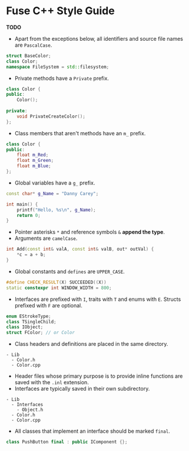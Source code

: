 # Fuse C++ Style Guide

**TODO**

- Apart from the exceptions below, all identifiers and source file names are `PascalCase`.

```c++
struct BaseColor;
class Color;
namespace FileSystem = std::filesystem; 
```

- Private methods have a `Private` prefix.

```c++
class Color {
public:
    Color();
    
private:
    void PrivateCreateColor();
};
```

- Class members that aren't methods have an `m_` prefix.

```c++
class Color {
public:
    float m_Red;
    float m_Green;
    float m_Blue;
};
```

- Global variables have a `g_` prefix.

```c++
const char* g_Name = "Danny Carey";

int main() {
    printf("Hello, %s\n", g_Name);
    return 0;
}
```

- Pointer asterisks `*` and reference symbols `&` **append the type**.
- Arguments are `camelCase`.

```c++
int Add(const int& valA, const int& valB, out* outVal) {
    *c = a + b;
}
```

- Global constants and `defines` are `UPPER_CASE`.

```c++
#define CHECK_RESULT(X) SUCCEEDED((X))
static constexpr int WINDOW_WIDTH = 800;
```

- Interfaces are prefixed with `I`, traits with `T` and enums with `E`.
  Structs prefixed with `F` are optional.

```c++
enum EStrokeType;
class TSingleChild;
class IObject;
struct FColor; // or Color
```

- Class headers and definitions are placed in the same directory.

```
- Lib
  - Color.h
  - Color.cpp
```

- Header files whose primary purpose is to provide inline functions are saved with the `.inl` extension.
- Interfaces are typically saved in their own subdirectory.

```
- Lib
  - Interfaces
    - Object.h
  - Color.h
  - Color.cpp
```

- All classes that implement an interface should be marked `final`.

```c++
class PushButton final : public IComponent {};
```